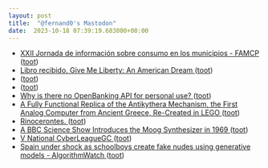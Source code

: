 ```yaml
---
layout: post
title:  "@fernand0's Mastodon"
date:  2023-10-18 07:39:19.683000+00:00
---
```

*  [XXII Jornada de información sobre consumo en los municipios - FAMCP ](https://www.famcp.es/agenda1/xxii-jornada-de-informacion-sobre-consumo-en-los-municipios) ([toot](https://mastodon.social/@fernand0/111254880890450554))
*  [Libro recibido. Give Me Liberty: An American Dream ](https://fotografiasenmovimiento.wordpress.com/2023/10/03/libro-recibido-give-me-liberty-an-american-dream) ([toot](https://mastodon.social/@fernand0/111254868472548446))
*  [ ](https://jvm.social/@jorge) ([toot](https://mastodon.social/@fernand0/111254427729718195))
*  [ ](https://jvm.social/@jorge) ([toot](https://mastodon.social/@fernand0/111252128427946058))
*  [Why is there no OpenBanking API for personal use? ](https://shkspr.mobi/blog/2023/10/why-is-there-no-openbanking-api-for-personal-use) ([toot](https://mastodon.social/@fernand0/111251816587090872))
*  [A Fully Functional Replica of the Antikythera Mechanism, the First Analog Computer from Ancient Greece, Re-Created in LEGO ](https://www.openculture.com/2023/09/the-antikythera-mechanism-the-first-analog-computer-from-ancient-greece-re-created-in-lego.htm) ([toot](https://mastodon.social/@fernand0/111251511289666747))
*  [Rinocerontes. ](https://avecesunafoto.wordpress.com/2023/10/17/rinocerontes) ([toot](https://mastodon.social/@fernand0/111251505917839646))
*  [A BBC Science Show Introduces the Moog Synthesizer in 1969 ](https://www.openculture.com/2023/10/a-bbc-science-show-introduces-the-moog-synthesizer-in-1969.htm) ([toot](https://mastodon.social/@fernand0/111251201307775570))
*  [V National CyberLeagueGC   ](https://www.unizar.es/actualidad/vernoticia_ng.php?id=75607) ([toot](https://mastodon.social/@fernand0/111250979400968360))
*  [Spain under shock as schoolboys create fake nudes using generative models - AlgorithmWatch ](https://algorithmwatch.org/en/spain-schoolboys-create-fake-nudes-ai) ([toot](https://mastodon.social/@fernand0/111250858850937207))

